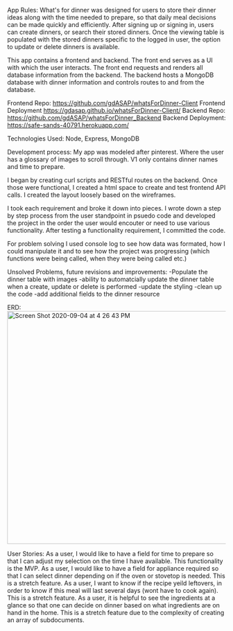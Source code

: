 App Rules:
What's for dinner was designed for users to store their dinner ideas along with the time needed
to prepare, so that daily meal decisions can be made quickly and efficiently. After signing up or signing in, users can create dinners, or search their stored dinners. Once the viewing table is populated with the stored dinners specific to the logged in user, the option to update or delete dinners is available.

This app contains a frontend and backend. The front end serves as a UI with which the user
interacts. The front end requests and renders all database information from the backend. The backend hosts a MongoDB database with dinner information and controls routes to and from the database.

Frontend Repo: https://github.com/gdASAP/whatsForDinner-Client
Frontend Deployment https://gdasap.github.io/whatsForDinner-Client/
Backend Repo: https://github.com/gdASAP/whatsForDinner_Backend
Backend Deployment: https://safe-sands-40791.herokuapp.com/

Technologies Used:
Node, Express, MongoDB

Development process:
My app was modeled after pinterest. Where the user has a glossary of images to scroll through. V1 only contains dinner names and time to prepare.

I began by creating curl scripts and RESTful routes on the backend. Once those were functional, I created a html space to create and test frontend API calls. I created the layout loosely based on the wireframes.

I took each requirement and broke it down into pieces. I wrote down a step by step process from the user standpoint in psuedo code and developed the project in the order the user would encouter or need to use various functionality. After testing a functionality requirement, I committed the code.

For problem solving I used console log to see how data was formated, how I could manipulate it and to see how the project was progressing (which functions were being called, when they were being called etc.)

Unsolved Problems, future revisions and improvements:
-Populate the dinner table with images
-ability to automatcially update the dinner table when a create, update or delete is performed
-update the styling
-clean up the code
-add additional fields to the dinner resource

ERD:
<img width="538" alt="Screen Shot 2020-09-04 at 4 26 43 PM" src="https://media.git.generalassemb.ly/user/30427/files/7961e480-f867-11ea-8543-848537fb014c">

User Stories:
As a user, I would like to have a field for time to prepare so that I can adjust my selection on the time I have available. This functionality is the MVP.
As a user, I would like to have a field for appliance required so that I can select dinner depending on if the oven or stovetop is needed. This is a stretch feature.
As a user, I want to know if the recipe yeild leftovers, in order to know if this meal will last several days (wont have to cook again). This is a stretch feature.
As a user, it is helpful to see the ingredients at a glance so that one can decide on dinner based on what ingredients are on hand in the home. This is a stretch feature due to the complexity of creating an array of subdocuments.
